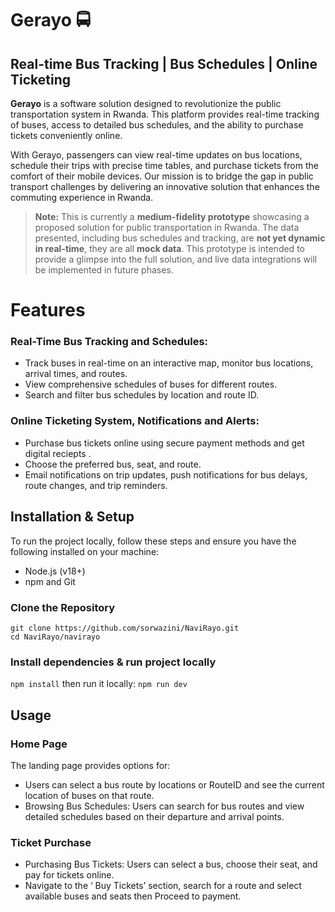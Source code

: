 # Gerayo 🚍
## Real-time Bus Tracking | Bus Schedules | Online Ticketing
**Gerayo** is a software solution designed to revolutionize the public transportation system in Rwanda. This platform provides real-time tracking of buses, access to detailed bus schedules, and the ability to purchase tickets conveniently online.  
  
With Gerayo, passengers can view real-time updates on bus locations, schedule their trips with precise time tables, and purchase tickets from the comfort of their mobile devices. Our mission is to bridge the gap in public transport challenges by delivering an innovative solution that enhances the commuting experience in Rwanda.

> **Note:** This is currently a **medium-fidelity prototype** showcasing a proposed solution for public transportation in Rwanda. The data presented, including bus schedules and tracking, are **not yet dynamic in real-time**, they are all **mock data**. This prototype is intended to provide a glimpse into the full solution, and live data integrations will be implemented in future phases. 
# Features  
### Real-Time Bus Tracking and Schedules:

- Track buses in real-time on an interactive map, monitor bus locations, arrival times, and routes. 
- View comprehensive schedules of buses for different routes.
- Search and filter bus schedules by location and route ID.
### Online Ticketing System, Notifications and Alerts:  
- Purchase bus tickets online using secure payment methods and get digital reciepts .
- Choose the preferred bus, seat, and route.
- Email notifications on trip updates, push notifications for bus delays, route changes, and trip reminders.
## Installation & Setup  
To run the project locally, follow these steps and ensure you have the following installed on your machine:  
- Node.js (v18+)
- npm and Git
### Clone the Repository  
```
git clone https://github.com/sorwazini/NaviRayo.git
cd NaviRayo/navirayo
```
### Install dependencies & run project locally  
```npm install```  then run it locally: ```npm run dev```   
## Usage  
### Home Page
The landing page provides options for:  
- Users can select a bus route by locations or RouteID and see the current location of buses on that route.
- Browsing Bus Schedules: Users can search for bus routes and view detailed schedules based on their departure and arrival points.
### Ticket Purchase
- Purchasing Bus Tickets: Users can select a bus, choose their seat, and pay for tickets online.
- Navigate to the ‘ Buy Tickets’ section, search for a route
and select available buses and seats then Proceed to payment.
